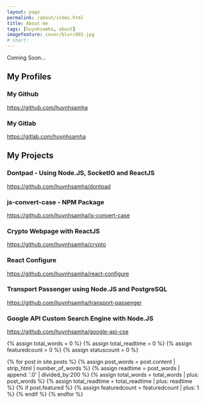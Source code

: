 ```yaml
---
layout: page
permalink: /about/index.html
title: About me
tags: [huynhsamha, about]
imagefeature: cover/blur/001.jpg
# chart:
---
```

<!-- <figure>
  <img src="{{ site.url }}/images/huynhsamha.jpg" alt="Avatar of Sam">
  <figcaption>huynhsamha (Sam)</figcaption>
</figure> -->

Coming Soon...

## My Profiles
### My Github
https://github.com/huynhsamha

### My Gitlab
https://gitlab.com/huynhsamha

## My Projects
### Dontpad - Using Node.JS, SocketIO and ReactJS
https://github.com/huynhsamha/dontpad

### js-convert-case - NPM Package
https://github.com/huynhsamha/js-convert-case

### Crypto Webpage with ReactJS
https://github.com/huynhsamha/crypto

### React Configure
https://github.com/huynhsamha/react-configure

### Transport Passenger using Node.JS and PostgreSQL
https://github.com/huynhsamha/transport-passenger

### Google API Custom Search Engine with Node.JS
https://github.com/huynhsamha/google-api-cse

{% assign total_words = 0 %}
{% assign total_readtime = 0 %}
{% assign featuredcount = 0 %}
{% assign statuscount = 0 %}

{% for post in site.posts %}
    {% assign post_words = post.content | strip_html | number_of_words %}
    {% assign readtime = post_words | append: '.0' | divided_by:200 %}
    {% assign total_words = total_words | plus: post_words %}
    {% assign total_readtime = total_readtime | plus: readtime %}
    {% if post.featured %}
    {% assign featuredcount = featuredcount | plus: 1 %}
    {% endif %}
{% endfor %}

